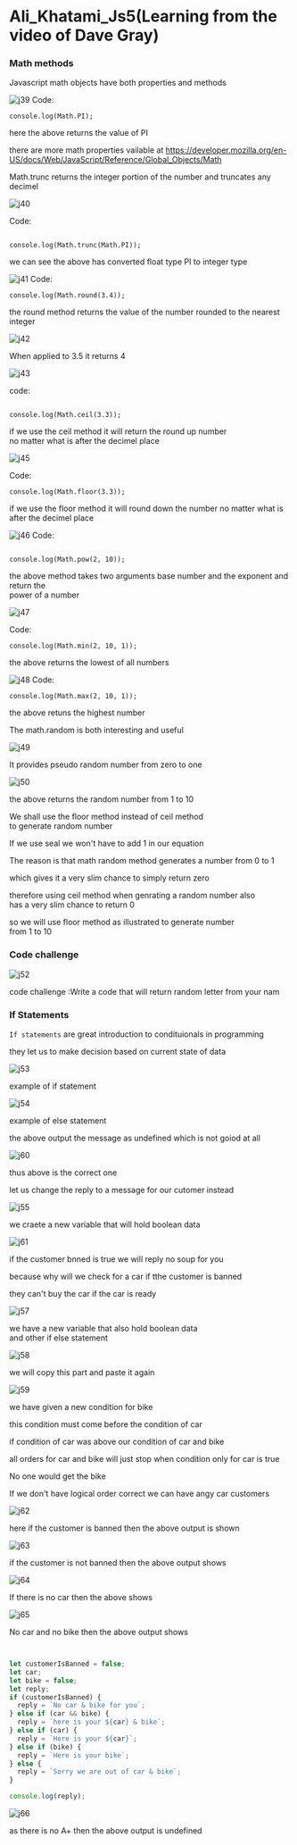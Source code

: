 # Ali_Khatami_Js5(Learning from the video of Dave Gray)

### Math methods 

Javascript math objects have both properties and methods <br>

![j39](https://github.com/C191068/Ali_Khatami_Js5/assets/89090776/dd76dc63-702b-4bc0-bfe5-ba1e571e8d8b)
Code:

```
console.log(Math.PI);

```

here the above returns the value of PI <br>


there are more math properties vailable at https://developer.mozilla.org/en-US/docs/Web/JavaScript/Reference/Global_Objects/Math <br>

Math.trunc returns the integer portion of the number and truncates any decimel <br>


![j40](https://github.com/C191068/Ali_Khatami_Js5/assets/89090776/23715e97-b6fb-4d56-b5b9-07f7a29e086e)

Code:

```

console.log(Math.trunc(Math.PI));

```

we can see the above has converted float type PI to integer type <br>

![j41](https://github.com/C191068/Ali_Khatami_Js5/assets/89090776/ad609d26-cf1f-448e-a931-adcd0f8c7031)
Code: 

```
console.log(Math.round(3.4));

```
the round method returns the value of the number rounded to the nearest integer <br>



![j42](https://github.com/C191068/Ali_Khatami_Js5/assets/89090776/e7e40fce-8157-4f8a-ab2b-3e33da4ca3ce)

When applied to 3.5 it returns 4

![j43](https://github.com/C191068/Ali_Khatami_Js5/assets/89090776/cfc25691-a491-46fe-a91a-fc94e0348a17)

code:

```

console.log(Math.ceil(3.3));

```

if we use the ceil method it will return the round up number <br>
no matter what is after the decimel place <br>


![j45](https://github.com/C191068/Ali_Khatami_Js5/assets/89090776/11a6ab4a-8c48-4362-a804-1fee20bdb9ac)


Code:

```
console.log(Math.floor(3.3));

```

if we use the floor method it will round down the number no matter what is after the decimel place <br>


![j46](https://github.com/C191068/Ali_Khatami_Js5/assets/89090776/09f91a27-beea-4deb-b786-34dee9fe9aed)
Code:

```

console.log(Math.pow(2, 10));

```

the above method takes two arguments base number and the exponent and return the <br>
power of a number <br>


![j47](https://github.com/C191068/Ali_Khatami_Js5/assets/89090776/f5901b48-4ecb-419c-afff-e2a5d32f3b99)

Code:

```
console.log(Math.min(2, 10, 1));

```

the above returns the lowest of all numbers <br>



![j48](https://github.com/C191068/Ali_Khatami_Js5/assets/89090776/9fbcc648-c19c-4ff5-86d5-9b2bf3191ee1)
Code:

```
console.log(Math.max(2, 10, 1));

```
the above retuns the highest number <br>


The math.random is both interesting and useful <br>

![j49](https://github.com/C191068/Ali_Khatami_Js5/assets/89090776/0cc2b7f4-860e-4824-97a1-e7e78f490be9)


It provides pseudo random number from zero to one <br>


![j50](https://github.com/C191068/Ali_Khatami_Js5/assets/89090776/edf20def-c287-46b8-9c04-8041e5d3b75b)

the above returns the random number from 1 to 10 <br>


We shall use the floor method instead of ceil method <br>
to generate random number <br>

If we use seal we won't have to add 1 in our equation <br>

The reason is that math random method generates a number from 0 to 1 <br>

which gives it a very slim chance to simply return zero <br>

therefore using ceil method when genrating a random number also <br>
has a very slim chance to return 0 <br>

so we will use floor method as illustrated to generate number <br>
from 1 to 10 <br>


### Code challenge 

![j52](https://github.com/C191068/Ali_Khatami_JS3/assets/89090776/9c1c00f5-aa51-435e-9797-91c805543d52)

code challenge :Write a code that will return random letter from your nam <br>



### If Statements 

```If statements``` are great introduction to condituionals in programming <br>


they let us to make decision based on current state of data <br>

![j53](https://github.com/C191068/Ali_Khatami_Js5/assets/89090776/f41d417d-5d21-4fe2-b1a6-4702703da6f6)

example of if statement <br>

![j54](https://github.com/C191068/Ali_Khatami_Js5/assets/89090776/d220d973-da29-4d85-97ce-f6bd9df41c39)

example of else statement <br>

the above output the message as undefined which is not goiod at all <br>

![j60](https://github.com/C191068/Ali_Khatami_Js5/assets/89090776/c456625b-4e57-436a-8c90-a4b078044bdc)

thus above is the correct one <br>

let us change the  reply to a message for our cutomer instead <br>


![j55](https://github.com/C191068/Ali_Khatami_Js5/assets/89090776/598f9cd9-ac12-4ba9-a5f3-3f176d2b9af2)

we craete a new variable that will hold boolean data <br>

![j61](https://github.com/C191068/Ali_Khatami_Js5/assets/89090776/b0f45219-f861-4ff1-a213-27c870e601ee)


if the customer bnned is true we will reply no soup for you <br>

because why will we check for a car if tthe customer is banned <br>

they can't buy the car if the car is ready <br>

![j57](https://github.com/C191068/Ali_Khatami_Js5/assets/89090776/48372c69-9197-4384-af2a-4a8996646d83)


we have a new variable that also hold boolean data <br>
and other if else statement <br>


![j58](https://github.com/C191068/Ali_Khatami_Js5/assets/89090776/5199d559-3b77-41f5-9f05-78cddb736966)

we will copy this part and paste it again <br>


![j59](https://github.com/C191068/Ali_Khatami_Js5/assets/89090776/4c820fa0-5e8e-4bbe-9f44-9123f7d830cd)


we have given a new condition for bike <br>

this condition must come before the condition of car <br>

if condition of car was above our condition of car and bike <br>

all orders for car and bike will just stop when condition only for car is true <br>

No one would get the bike <br>

If we don't have logical order correct we can have angy car customers <br>

![j62](https://github.com/C191068/Ali_Khatami_Js5/assets/89090776/d5de08df-9f21-43e4-9261-9ae3001184e9)

here if the customer is banned then the above output is shown <br>

![j63](https://github.com/C191068/Ali_Khatami_Js5/assets/89090776/debf2d5e-2f0b-4de3-9cf8-f7c3f230c9ce)

if the customer is not banned then the above output shows <br>


![j64](https://github.com/C191068/Ali_Khatami_Js5/assets/89090776/20037c07-5513-4de3-8b2c-58ee2481a0a9)

If there is no car then the above shows <br>

![j65](https://github.com/C191068/Ali_Khatami_Js5/assets/89090776/cc3b0b09-7310-45b0-83e4-9c8f0b4f90d0)

No car and no bike then the above output shows <br>

```js


let customerIsBanned = false;
let car;
let bike = false;
let reply;
if (customerIsBanned) {
  reply = `No car & bike for you`;
} else if (car && bike) {
  reply = `here is your ${car} & bike`;
} else if (car) {
  reply = `Here is your ${car}`;
} else if (bike) {
  reply = `Here is your bike`;
} else {
  reply = `Sorry we are out of car & bike`;
}

console.log(reply);

```


![j66](https://github.com/C191068/Ali_Khatami_Js5/assets/89090776/f2126d4f-347f-47a1-80b6-5b97f461820d)

as there is no A+ then the above output is undefined <br>











